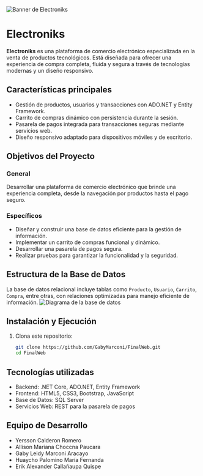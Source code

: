 ![Banner de Electroniks](https://static.vecteezy.com/system/resources/previews/004/617/319/non_2x/electronics-word-concepts-banner-manufacture-maintenance-and-repair-of-household-appliances-presentation-website-isolated-lettering-typography-idea-with-linear-icons-outline-illustration-vector.jpg)

# Electroniks

**Electroniks** es una plataforma de comercio electrónico especializada en la venta de productos tecnológicos. Está diseñada para ofrecer una experiencia de compra completa, fluida y segura a través de tecnologías modernas y un diseño responsivo.

## Características principales

- Gestión de productos, usuarios y transacciones con ADO.NET y Entity Framework.
- Carrito de compras dinámico con persistencia durante la sesión.
- Pasarela de pagos integrada para transacciones seguras mediante servicios web.
- Diseño responsivo adaptado para dispositivos móviles y de escritorio.

## Objetivos del Proyecto

### General
Desarrollar una plataforma de comercio electrónico que brinde una experiencia completa, desde la navegación por productos hasta el pago seguro.

### Específicos
- Diseñar y construir una base de datos eficiente para la gestión de información.
- Implementar un carrito de compras funcional y dinámico.
- Desarrollar una pasarela de pagos segura.
- Realizar pruebas para garantizar la funcionalidad y la seguridad.

## Estructura de la Base de Datos
La base de datos relacional incluye tablas como `Producto`, `Usuario`, `Carrito`, `Compra`, entre otras, con relaciones optimizadas para manejo eficiente de información.
![Diagrama de la base de datos](https://example.com/database-diagram.png)


## Instalación y Ejecución

1. Clona este repositorio:
   ```bash
   git clone https://github.com/GabyMarconi/FinalWeb.git
   cd FinalWeb

## Tecnologías utilizadas
- Backend: .NET Core, ADO.NET, Entity Framework
- Frontend: HTML5, CSS3, Bootstrap, JavaScript
- Base de Datos: SQL Server
- Servicios Web: REST para la pasarela de pagos

## Equipo de Desarrollo
- Yersson Calderon Romero
- Allison Mariana Choccna Paucara
- Gaby Leidy Marconi Aracayo
- Huaycho Palomino María Fernanda
- Erik Alexander Callañaupa Quispe

